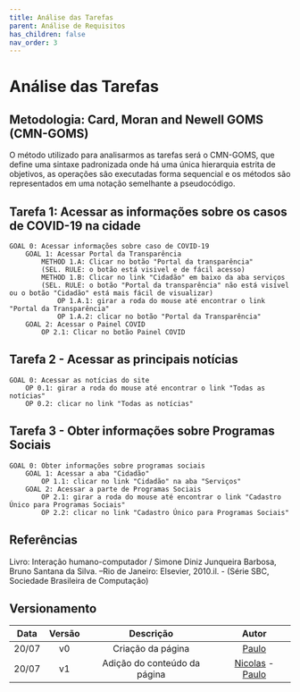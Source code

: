 ```yaml
---
title: Análise das Tarefas
parent: Análise de Requisitos
has_children: false
nav_order: 3
---
```


# Análise das Tarefas

## Metodologia: Card, Moran and Newell GOMS (CMN-GOMS)

O método utilizado para analisarmos as tarefas será o CMN-GOMS, que define uma sintaxe padronizada onde há uma única hierarquia estrita de objetivos, as operações são executadas forma sequencial e os métodos são representados em uma notação semelhante a pseudocódigo.

## Tarefa 1: Acessar as informações sobre os casos de COVID-19 na cidade

``` 
GOAL 0: Acessar informações sobre caso de COVID-19
    GOAL 1: Acessar Portal da Transparência
        METHOD 1.A: Clicar no botão "Portal da transparência"
        (SEL. RULE: o botão está visivel e de fácil acesso) 
        METHOD 1.B: Clicar no link "Cidadão" em baixo da aba serviços
        (SEL. RULE: o botão "Portal da transparência" não está visível ou o botão "Cidadão" está mais fácil de visualizar)
            OP 1.A.1: girar a roda do mouse até encontrar o link "Portal da Transparência"
            OP 1.A.2: clicar no botão "Portal da Transparência"
    GOAL 2: Acessar o Painel COVID
        OP 2.1: Clicar no botão Painel COVID
``` 

## Tarefa 2 - Acessar as principais notícias

```
GOAL 0: Acessar as notícias do site
    OP 0.1: girar a roda do mouse até encontrar o link "Todas as notícias"
    OP 0.2: clicar no link "Todas as notícias"
```

## Tarefa 3 - Obter informações sobre Programas Sociais

```
GOAL 0: Obter informações sobre programas sociais
    GOAL 1: Acessar a aba "Cidadão"
        OP 1.1: clicar no link "Cidadão" na aba "Serviços"
    GOAL 2: Acessar a parte de Programas Sociais
        OP 2.1: girar a roda do mouse até encontrar o link "Cadastro Único para Programas Sociais"
        OP 2.2: clicar no link "Cadastro Único para Programas Sociais"
```

## Referências 

Livro: Interação humano-computador / Simone Diniz Junqueira Barbosa, Bruno Santana da Silva. –Rio de Janeiro: Elsevier, 2010.il. - (Série SBC, Sociedade Brasileira de Computação) 

## Versionamento

| Data  | Versão |     Descrição     |    Autor    |
|:-----:|:------:|:-----------------:|:-----------:|
| 20/07 |   v0   | Criação da página | [Paulo](https://github.com/PauloMacielTorresFilho) |
| 20/07 |   v1   | Adição do conteúdo da página  | [Nicolas](https://github.com/Nicolas-Roberto) - [Paulo](https://github.com/PauloMacielTorresFilho)|

